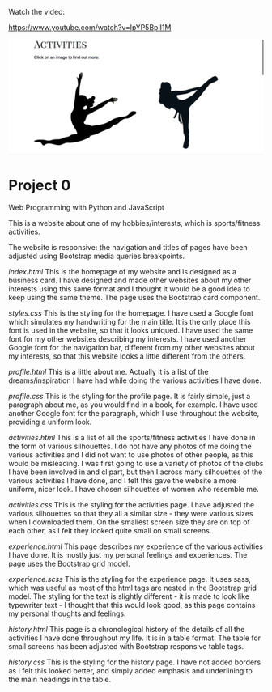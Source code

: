 Watch the video:

https://www.youtube.com/watch?v=IpYP5BplI1M

![project image](https://github.com/GK230/MySports/blob/master/Screen%20Shot%202020-07-25%20at%2014.17.17.png)

# Project 0

Web Programming with Python and JavaScript

This is a website about one of my hobbies/interests, which is sports/fitness activities.

The website is responsive: the navigation and titles of pages have been adjusted using Bootstrap media queries breakpoints.

*index.html*
This is the homepage of my website and is designed as a business card. I have designed and made other websites about my other interests using this same format and I thought it would be a good idea to keep using the same theme. The page uses the Bootstrap card component.

*styles.css*
This is the styling for the homepage. I have used a Google font which simulates my handwriting for the main title. It is the only place this font is used in the website, so that it looks uniqued. I have used the same font for my other websites describing my interests. I have used another Google font for the navigation bar, different from my other websites about my interests, so that this website looks a little different from the others.

*profile.html*
This is a little about me. Actually it is a list of the dreams/inspiration I have had while doing the various activities I have done.

*profile.css*
This is the styling for the profile page. It is fairly simple, just a paragraph about me, as you would find in a book, for example. I have used another Google font for the paragraph, which I use throughout the website, providing a uniform look.

*activities.html*
This is a list of all the sports/fitness activities I have done in the form of various silhouettes. I do not have any photos of me doing the various activities and I did not want to use photos of other people, as this would be misleading. I was first going to use a variety of photos of the clubs I have been involved in and clipart, but then I across many silhouettes of the various activities I have done, and I felt this gave the website a more uniform, nicer look. I have chosen silhouettes of women who resemble me.

*activities.css*
This is the styling for the activities page. I have adjusted the various silhouettes so that they all a similar size - they were various sizes when I downloaded them. On the smallest screen size they are on top of each other, as I felt they looked quite small on small screens.

*experience.html*
This page describes my experience of the various activities I have done. It is mostly just my personal feelings and experiences. The page uses the Bootstrap grid model. 

*experience.scss*
This is the styling for the experience page. It uses sass, which was useful as most of the html tags are nested in the Bootstrap grid model. The styling for the text is slightly different - it is made to look like typewriter text - I thought that this would look good, as this page contains my personal thoughts and feelings.

*history.html*
This page is a chronological history of the details of all the activities I have done throughout my life. It is in a table format. The table for small screens has been adjusted with Bootstrap responsive table tags.

*history.css*
This is the styling for the history page. I have not added borders as I felt this looked better, and simply added emphasis and underlining to the main headings in the table.


